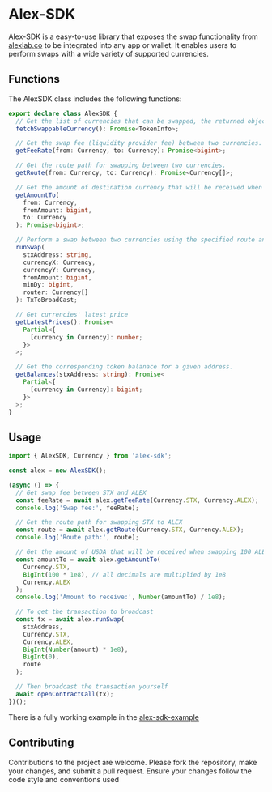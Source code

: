 # Alex-SDK

Alex-SDK is a easy-to-use library that exposes the swap functionality from [alexlab.co](https://app.alexlab.co/swap) to be integrated into any app or wallet. It enables users to perform swaps with a wide variety of supported currencies.

## Functions

The AlexSDK class includes the following functions:

```typescript
export declare class AlexSDK {
  // Get the list of currencies that can be swapped, the returned object would include the currency name, icon, and contract addresses.
  fetchSwappableCurrency(): Promise<TokenInfo>;

  // Get the swap fee (liquidity provider fee) between two currencies.
  getFeeRate(from: Currency, to: Currency): Promise<bigint>;

  // Get the route path for swapping between two currencies.
  getRoute(from: Currency, to: Currency): Promise<Currency[]>;

  // Get the amount of destination currency that will be received when swapping from one currency to another.
  getAmountTo(
    from: Currency,
    fromAmount: bigint,
    to: Currency
  ): Promise<bigint>;

  // Perform a swap between two currencies using the specified route and amount.
  runSwap(
    stxAddress: string,
    currencyX: Currency,
    currencyY: Currency,
    fromAmount: bigint,
    minDy: bigint,
    router: Currency[]
  ): TxToBroadCast;

  // Get currencies' latest price
  getLatestPrices(): Promise<
    Partial<{
      [currency in Currency]: number;
    }>
  >;

  // Get the corresponding token balanace for a given address.
  getBalances(stxAddress: string): Promise<
    Partial<{
      [currency in Currency]: bigint;
    }>
  >;
}
```

## Usage

```typescript
import { AlexSDK, Currency } from 'alex-sdk';

const alex = new AlexSDK();

(async () => {
  // Get swap fee between STX and ALEX
  const feeRate = await alex.getFeeRate(Currency.STX, Currency.ALEX);
  console.log('Swap fee:', feeRate);

  // Get the route path for swapping STX to ALEX
  const route = await alex.getRoute(Currency.STX, Currency.ALEX);
  console.log('Route path:', route);

  // Get the amount of USDA that will be received when swapping 100 ALEX
  const amountTo = await alex.getAmountTo(
    Currency.STX,
    BigInt(100 * 1e8), // all decimals are multiplied by 1e8
    Currency.ALEX
  );
  console.log('Amount to receive:', Number(amountTo) / 1e8);

  // To get the transaction to broadcast
  const tx = await alex.runSwap(
    stxAddress,
    Currency.STX,
    Currency.ALEX,
    BigInt(Number(amount) * 1e8),
    BigInt(0),
    route
  );

  // Then broadcast the transaction yourself
  await openContractCall(tx);
})();
```

There is a fully working example in the [alex-sdk-example](https://github.com/alexgo-io/alex-sdk-example)

## Contributing

Contributions to the project are welcome. Please fork the repository, make your changes, and submit a pull request. Ensure your changes follow the code style and conventions used
